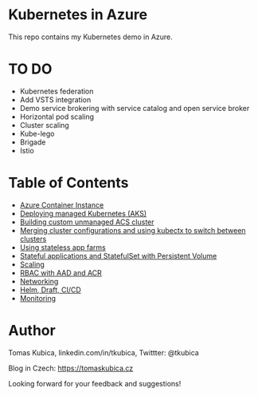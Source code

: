 # Kubernetes in Azure
This repo contains my Kubernetes demo in Azure.

# TO DO
* Kubernetes federation
* Add VSTS integration
* Demo service brokering with service catalog and open service broker
* Horizontal pod scaling
* Cluster scaling
* Kube-lego
* Brigade
* Istio

# Table of Contents
- [Azure Container Instance](docs/aci.md)
- [Deploying managed Kubernetes (AKS)](docs/aks-build.md)
- [Building custom unmanaged ACS cluster](docs/acs-build.md)
- [Merging cluster configurations and using kubectx to switch between clusters](docs/cluster-config.md)
- [Using stateless app farms](docs/stateless.md)
- [Stateful applications and StatefulSet with Persistent Volume](docs/stateful.md)
- [Scaling](docs/scaling.md)
- [RBAC with AAD and ACR](docs/rbac.md)
- [Networking](docs/networking.md)
- [Helm, Draft, CI/CD](docs/dev.md)
- [Monitoring](docs/monitoring.md)


# Author
Tomas Kubica, linkedin.com/in/tkubica, Twittter: @tkubica

Blog in Czech: https://tomaskubica.cz

Looking forward for your feedback and suggestions!